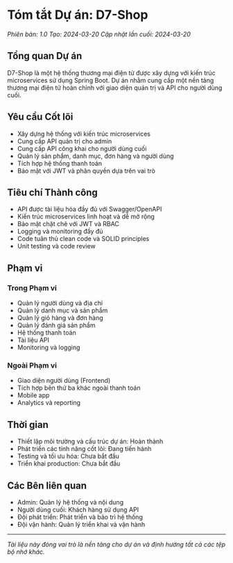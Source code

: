 # Tóm tắt Dự án: D7-Shop
*Phiên bản: 1.0*
*Tạo: 2024-03-20*
*Cập nhật lần cuối: 2024-03-20*

## Tổng quan Dự án
D7-Shop là một hệ thống thương mại điện tử được xây dựng với kiến trúc microservices sử dụng Spring Boot. Dự án nhằm cung cấp một nền tảng thương mại điện tử hoàn chỉnh với giao diện quản trị và API cho người dùng cuối.

## Yêu cầu Cốt lõi
- Xây dựng hệ thống với kiến trúc microservices
- Cung cấp API quản trị cho admin
- Cung cấp API công khai cho người dùng cuối
- Quản lý sản phẩm, danh mục, đơn hàng và người dùng
- Tích hợp hệ thống thanh toán
- Bảo mật với JWT và phân quyền dựa trên vai trò

## Tiêu chí Thành công
- API được tài liệu hóa đầy đủ với Swagger/OpenAPI
- Kiến trúc microservices linh hoạt và dễ mở rộng
- Bảo mật chặt chẽ với JWT và RBAC
- Logging và monitoring đầy đủ
- Code tuân thủ clean code và SOLID principles
- Unit testing và code review

## Phạm vi
### Trong Phạm vi
- Quản lý người dùng và địa chỉ
- Quản lý danh mục và sản phẩm
- Quản lý giỏ hàng và đơn hàng
- Quản lý đánh giá sản phẩm
- Hệ thống thanh toán
- Tài liệu API
- Monitoring và logging

### Ngoài Phạm vi
- Giao diện người dùng (Frontend)
- Tích hợp bên thứ ba khác ngoài thanh toán
- Mobile app
- Analytics và reporting

## Thời gian
- Thiết lập môi trường và cấu trúc dự án: Hoàn thành
- Phát triển các tính năng cốt lõi: Đang tiến hành
- Testing và tối ưu hóa: Chưa bắt đầu
- Triển khai production: Chưa bắt đầu

## Các Bên liên quan
- Admin: Quản lý hệ thống và nội dung
- Người dùng cuối: Khách hàng sử dụng API
- Đội phát triển: Phát triển và bảo trì hệ thống
- Đội vận hành: Quản lý triển khai và vận hành

---

*Tài liệu này đóng vai trò là nền tảng cho dự án và định hướng tất cả các tệp bộ nhớ khác.* 